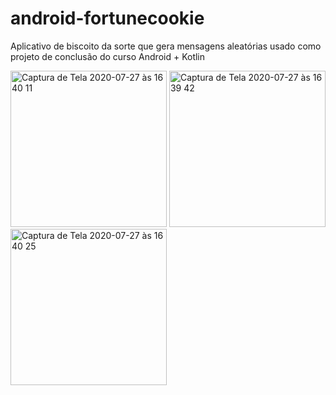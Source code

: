 # android-fortunecookie
Aplicativo de biscoito da sorte que gera mensagens aleatórias usado como projeto de conclusão do curso Android + Kotlin


<img width="250" alt="Captura de Tela 2020-07-27 às 16 40 11" src="https://user-images.githubusercontent.com/44841405/88584389-eacfa480-d027-11ea-935a-02fe090ce9bb.png"> <img width="250" alt="Captura de Tela 2020-07-27 às 16 39 42" src="https://user-images.githubusercontent.com/44841405/88584373-e5725a00-d027-11ea-981f-64ce3782d575.png"> <img width="250" alt="Captura de Tela 2020-07-27 às 16 40 25" src="https://user-images.githubusercontent.com/44841405/88584392-ec00d180-d027-11ea-830f-df9da7c9112b.png">


